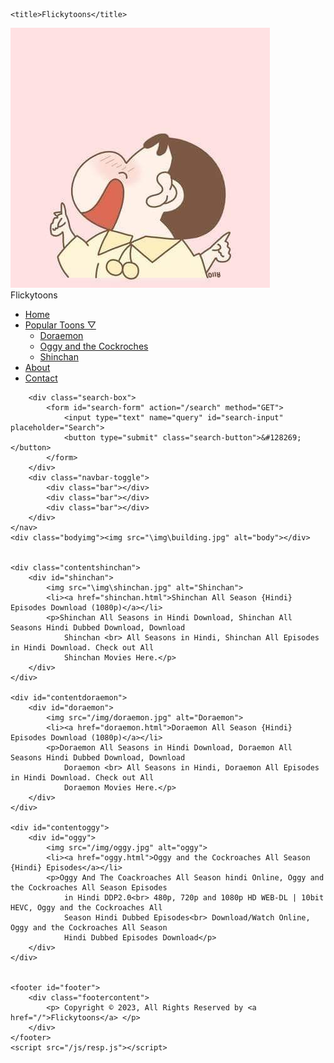 <!DOCTYPE html>
<html lang="en">

<head>
    <meta charset="UTF-8">
    <meta name="viewport" content="width=device-width, initial-scale=1.0">
    <link rel="stylesheet" href="/css/style.css">
    <link rel="stylesheet" href="/css/home.css">
    <link rel="stylesheet" href="/css/res-style.css">
    <link rel="stylesheet" href="/css/res-home.css">

    <title>Flickytoons</title>
</head>

<body>
    <nav class="navbar">
        <div class="navbar-logo">
            <a class="logoimg" href="/"><img src="/img/logo.jpg" alt="logo"></a>
        </div>
        <div class="title">Flickytoons</div>
        <ul class="navbar-links">
            <li><a href="/">Home</a></li>
            <li class="dropdown">
                <a href="#">Popular Toons &#9661;</a>
                <ul class="dropdown-menu">
                    <li><a href="doraemon.html">Doraemon</a></li>
                    <li><a href="oggy.html">Oggy and the Cockroches</a></li>
                    <li><a href="shinchan.html">Shinchan</a></li>
                </ul>
            </li>
            <li><a href="about.html">About</a></li>
            <li><a href="contact.html">Contact</a></li>
        </ul>
        <!-- <div class="search-box">
            <input type="text" placeholder="Search">
            <button class="search-button">&#128269;</button>
        </div> -->

        <div class="search-box">
            <form id="search-form" action="/search" method="GET">
                <input type="text" name="query" id="search-input" placeholder="Search">
                <button type="submit" class="search-button">&#128269;</button>
            </form>
        </div>
        <div class="navbar-toggle">
            <div class="bar"></div>
            <div class="bar"></div>
            <div class="bar"></div>
        </div>
    </nav>
    <div class="bodyimg"><img src="\img\building.jpg" alt="body"></div>


    <div class="contentshinchan">
        <div id="shinchan">
            <img src="\img\shinchan.jpg" alt="Shinchan">
            <li><a href="shinchan.html">Shinchan All Season {Hindi} Episodes Download (1080p)</a></li>
            <p>Shinchan All Seasons in Hindi Download, Shinchan All Seasons Hindi Dubbed Download, Download
                Shinchan <br> All Seasons in Hindi, Shinchan All Episodes in Hindi Download. Check out All
                Shinchan Movies Here.</p>
        </div>
    </div>

    <div id="contentdoraemon">
        <div id="doraemon">
            <img src="/img/doraemon.jpg" alt="Doraemon">
            <li><a href="doraemon.html">Doraemon All Season {Hindi} Episodes Download (1080p)</a></li>
            <p>Doraemon All Seasons in Hindi Download, Doraemon All Seasons Hindi Dubbed Download, Download
                Doraemon <br> All Seasons in Hindi, Doraemon All Episodes in Hindi Download. Check out All
                Doraemon Movies Here.</p>
        </div>
    </div>

    <div id="contentoggy">
        <div id="oggy">
            <img src="/img/oggy.jpg" alt="oggy">
            <li><a href="oggy.html">Oggy and the Cockroaches All Season {Hindi} Episodes</a></li>
            <p>Oggy And The Coackroaches All Season hindi Online, Oggy and the Cockroaches All Season Episodes
                in Hindi DDP2.0<br> 480p, 720p and 1080p HD WEB-DL | 10bit HEVC, Oggy and the Cockroaches All
                Season Hindi Dubbed Episodes<br> Download/Watch Online, Oggy and the Cockroaches All Season
                Hindi Dubbed Episodes Download</p>
        </div>
    </div>


    <footer id="footer">
        <div class="footercontent">
            <p> Copyright © 2023, All Rights Reserved by <a href="/">Flickytoons</a> </p>
        </div>
    </footer>
    <script src="/js/resp.js"></script>
</body>

</html>
